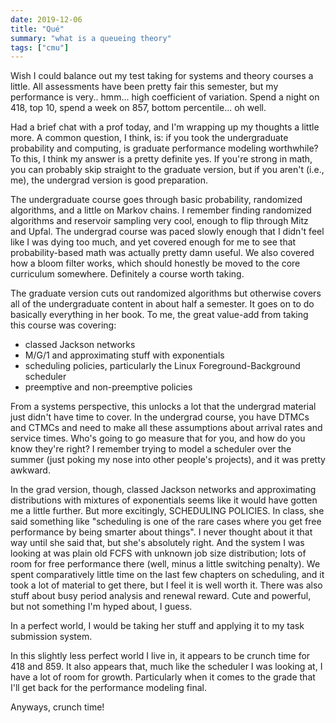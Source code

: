 ```yaml
---
date: 2019-12-06
title: "Qué"
summary: "what is a queueing theory"
tags: ["cmu"]
---
```


Wish I could balance out my test taking for systems and theory courses a little. All assessments have been pretty fair this semester, but my performance is very.. hmm... high coefficient of variation. Spend a night on 418, top 10, spend a week on 857, bottom percentile... oh well.

Had a brief chat with a prof today, and I'm wrapping up my thoughts a little more. A common question, I think, is: if you took the undergraduate probability and computing, is graduate performance modeling worthwhile? To this, I think my answer is a pretty definite yes. If you're strong in math, you can probably skip straight to the graduate version, but if you aren't (i.e., me), the undergrad version is good preparation.

The undergraduate course goes through basic probability, randomized algorithms, and a little on Markov chains. I remember finding randomized algorithms and reservoir sampling very cool, enough to flip through Mitz and Upfal. The undergrad course was paced slowly enough that I didn't feel like I was dying too much, and yet covered enough for me to see that probability-based math was actually pretty damn useful. We also covered how a bloom filter works, which should honestly be moved to the core curriculum somewhere. Definitely a course worth taking.

The graduate version cuts out randomized algorithms but otherwise covers all of the undergraduate content in about half a semester. It goes on to do basically everything in her book. To me, the great value-add from taking this course was covering:

- classed Jackson networks
- M/G/1 and approximating stuff with exponentials
- scheduling policies, particularly the Linux Foreground-Background scheduler 
- preemptive and non-preemptive policies

From a systems perspective, this unlocks a lot that the undergrad material just didn't have time to cover. In the undergrad course, you have DTMCs and CTMCs and need to make all these assumptions about arrival rates and service times. Who's going to go measure that for you, and how do you know they're right? I remember trying to model a scheduler over the summer (just poking my nose into other people's projects), and it was pretty awkward.

In the grad version, though, classed Jackson networks and approximating distributions with mixtures of exponentials seems like it would have gotten me a little further. But more excitingly, SCHEDULING POLICIES. In class, she said something like "scheduling is one of the rare cases where you get free performance by being smarter about things". I never thought about it that way until she said that, but she's absolutely right. And the system I was looking at was plain old FCFS with unknown job size distribution; lots of room for free performance there (well, minus a little switching penalty). We spent comparatively little time on the last few chapters on scheduling, and it took a lot of material to get there, but I feel it is well worth it. There was also stuff about busy period analysis and renewal reward. Cute and powerful, but not something I'm hyped about, I guess.

In a perfect world, I would be taking her stuff and applying it to my task submission system.

In this slightly less perfect world I live in, it appears to be crunch time for 418 and 859. It also appears that, much like the scheduler I was looking at, I have a lot of room for growth. Particularly when it comes to the grade that I'll get back for the performance modeling final.

Anyways, crunch time!


